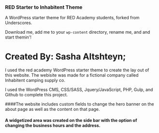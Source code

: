 ### RED Starter to Inhabitent Theme

A WordPress starter theme for RED Academy students, forked from Underscores.

Download me, add me to your `wp-content` directory, rename me, and and start themin'!

# Created By: Sasha Altshteyn;

I used the red academy WordPress starter theme to create the lay out of this website. The webisite was made for a fictional
company called Inhabitent camping supply co. 

I used the WordPress CMS, CSS/SASS, Jquery/JavaScript, PHP, Gulp, and Github to complete this project.

####The website includes custom fields to change the hero banner on the about page as well as the content on that page. 
#### A widgetized area was created on the side bar with the option of changing the business hours and the address. 